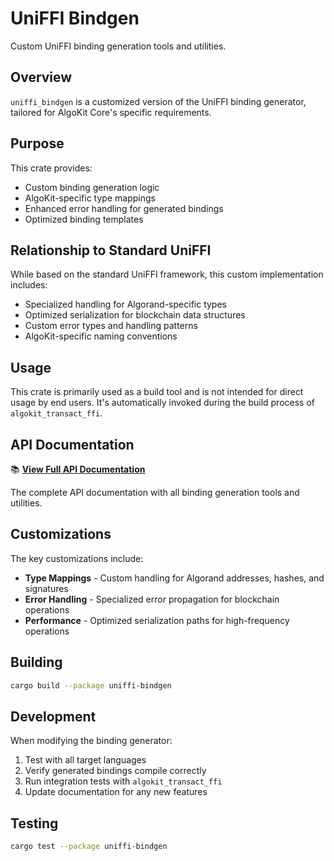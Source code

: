# UniFFI Bindgen

Custom UniFFI binding generation tools and utilities.

## Overview

`uniffi_bindgen` is a customized version of the UniFFI binding generator, tailored for AlgoKit Core's specific requirements.

## Purpose

This crate provides:

- Custom binding generation logic
- AlgoKit-specific type mappings
- Enhanced error handling for generated bindings
- Optimized binding templates

## Relationship to Standard UniFFI

While based on the standard UniFFI framework, this custom implementation includes:

- Specialized handling for Algorand-specific types
- Optimized serialization for blockchain data structures
- Custom error types and handling patterns
- AlgoKit-specific naming conventions

## Usage

This crate is primarily used as a build tool and is not intended for direct usage by end users. It's automatically invoked during the build process of `algokit_transact_ffi`.

## API Documentation

📚 **[View Full API Documentation](../api/uniffi-bindgen/index.html)**

The complete API documentation with all binding generation tools and utilities.

## Customizations

The key customizations include:

- **Type Mappings** - Custom handling for Algorand addresses, hashes, and signatures
- **Error Handling** - Specialized error propagation for blockchain operations
- **Performance** - Optimized serialization paths for high-frequency operations

## Building

```bash
cargo build --package uniffi-bindgen
```

## Development

When modifying the binding generator:

1. Test with all target languages
2. Verify generated bindings compile correctly
3. Run integration tests with `algokit_transact_ffi`
4. Update documentation for any new features

## Testing

```bash
cargo test --package uniffi-bindgen
```
